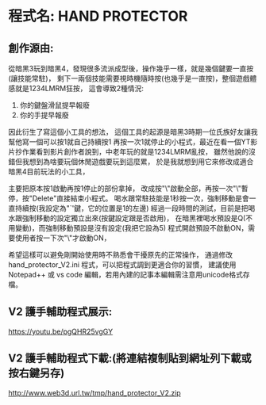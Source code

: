 # 程式名: HAND PROTECTOR

## 創作源由:
從暗黑3玩到暗黑4，發現很多流派成型後，操作幾乎一樣，就是幾個鍵要一直按(讓技能常駐)，
剩下一兩個技能需要視時機隨時按(也幾乎是一直按)，整個遊戲體感就是1234LMRM狂按，
這會導致2種情況:
1. 你的鍵盤滑鼠提早報廢
2. 你的手提早報廢

因此衍生了寫這個小工具的想法，
這個工具的起源是暗黑3時期一位氏族好友讓我幫他寫一個可以按1就自己持續按1 再按一次1就停止的小程式，最近在看一個YT影片抄作業看到影片創作者說到，中老年玩的就是1234LMRM亂按，
雖然他說的沒錯但我想到為啥要玩個休閒遊戲要玩到這麼累，
於是我就想到用它來修改成適合暗黑4目前玩法的小工具，

主要把原本按1啟動再按1停止的部份拿掉，
改成按"\\"啟動全部，再按一次"\\"暫停，按"Delete"直接結束小程式。
喝水跟常駐技能是1秒按一次，強制移動是會一直持續按(我設定為"`'鍵，它的位置是1的左邊)
經過一段時間的測試，目前是把喝水跟強制移動的設定獨立出來(按鍵設定跟是否啟用)，
在暗黑裡喝水預設是Q(不用變動)，而強制移動預設是沒有設定(我把它設為5)
程式開啟預設不啟動ON，需要使用者按一下次"\\"才啟動ON，

希望這樣可以避免剛開始使用時不熟悉會干擾原先的正常操作，
通過修改 hand_protector_V2.ini 程式，可以把程式調到更適合你的習慣，
建議使用 Notepad++ 或 vs code 編輯，若用內建的記事本編輯需注意用unicode格式存檔。

## V2 護手輔助程式展示:
https://youtu.be/pgQHR25vgGY

## V2 護手輔助程式下載:(將連結複制貼到網址列下載或按右鍵另存)
http://www.web3d.url.tw/tmp/hand_protector_V2.zip

